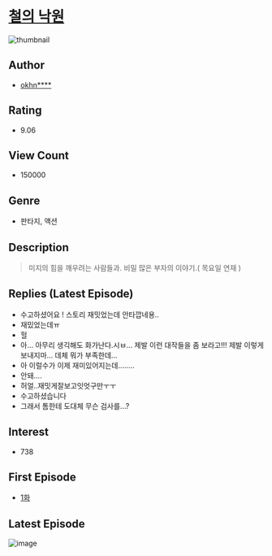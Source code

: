 # [철의 낙원](https://comic.naver.com/bestChallenge/list?titleId=742986)
![thumbnail](https://image-comic.pstatic.net/user_contents_data/challenge_comic/2020/03/12/317775/thumbnail_202x164812c50b2_50b8_4414_8a9e_e27f6dcf58dc_00006231.JPEG)

## Author
- [okhn****](https://comic.naver.com/artistTitle?id=317775)

## Rating
- 9.06

## View Count
- 150000

## Genre
- 판타지, 액션

## Description
> 미지의 힘을 깨우려는 사람들과. 비밀 많은 부자의 이야기.( 목요일 연재 )

## Replies (Latest Episode)
- 수고하셨어요 ! 스토리 재밋었는데 안타깝네용..
- 재밌었는데ㅠ
- 헐
- 아... 아무리 생긱해도 화가난다.시ㅂ... 제발 이런 대작들을 좀 보라고!!! 제발 이렇게 보내지마... 데체 뭐가 부족한데...
- 아 이럴수가 이제 재미있어지는데........
- 안돼....
- 허얼..재밋게잘보고잇엇구만ㅜㅜ
- 수고하셨습니다
- 그래서 톰한테 도대체 무슨 검사를...?

## Interest
- 738

## First Episode
- [1화](https://comic.naver.com/bestChallenge/detail?titleId=742986&no=1)

## Latest Episode
![image](https://image-comic.pstatic.net/user_contents_data/challenge_comic/2020/06/11/317775/upload_3702584933235372593.jpeg)
